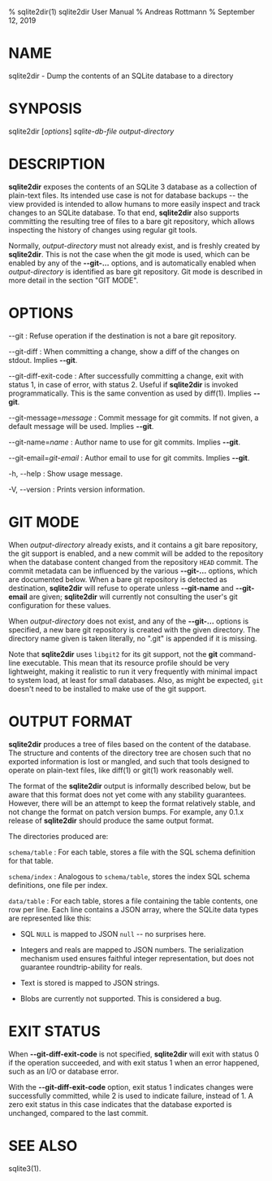 % sqlite2dir(1) sqlite2dir User Manual
% Andreas Rottmann
% September 12, 2019

# NAME

sqlite2dir - Dump the contents of an SQLite database to a directory

# SYNPOSIS

sqlite2dir [*options*] *sqlite-db-file* *output-directory*

# DESCRIPTION

__sqlite2dir__ exposes the contents of an SQLite 3 database as a
collection of plain-text files. Its intended use case is not for
database backups -- the view provided is intended to allow humans to
more easily inspect and track changes to an SQLite database. To that
end, __sqlite2dir__ also supports committing the resulting tree of
files to a bare git repository, which allows inspecting the history of
changes using regular git tools.

Normally, *output-directory* must not already exist, and is freshly
created by __sqlite2dir__. This is not the case when the git mode is
used, which can be enabled by any of the __\--git-...__ options, and
is automatically enabled when *output-directory* is identified as bare
git repository. Git mode is described in more detail in the section
"GIT MODE".

# OPTIONS

\--git
: Refuse operation if the destination is not a bare git repository.

\--git-diff
: When committing a change, show a diff of the changes on
  stdout. Implies __\--git__.

\--git-diff-exit-code
: After successfully committing a change, exit with status 1, in case
  of error, with status 2. Useful if __sqlite2dir__ is invoked
  programmatically. This is the same convention as used by
  diff(1). Implies __\--git__.

\--git-message=*message*
: Commit message for git commits. If not given, a default message will
  be used. Implies __\--git__.

\--git-name=*name*
: Author name to use for git commits. Implies __\--git__.

\--git-email=*git-email*
: Author email to use for git commits. Implies __\--git__.

-h, \--help
: Show usage message.

-V, \--version
: Prints version information.

# GIT MODE

When *output-directory* already exists, and it contains a git bare
repository, the git support is enabled, and a new commit will be added
to the repository when the database content changed from the
repository `HEAD` commit. The commit metadata can be influenced by the
various __\--git-...__ options, which are documented below. When a bare
git repository is detected as destination, __sqlite2dir__ will refuse
to operate unless __\--git-name__ and __\--git-email__ are given;
__sqlite2dir__ will currently not consulting the user's git
configuration for these values.

When *output-directory* does not exist, and any of the __\--git-...__
options is specified, a new bare git repository is created with the
given directory. The directory name given is taken literally, no
".git" is appended if it is missing.

Note that __sqlite2dir__ uses `libgit2` for its git support, not the
__git__ command-line executable. This mean that its resource profile
should be very lightweight, making it realistic to run it very
frequently with minimal impact to system load, at least for small
databases. Also, as might be expected, `git` doesn't need to be
installed to make use of the git support.

# OUTPUT FORMAT

__sqlite2dir__ produces a tree of files based on the content of the
database. The structure and contents of the directory tree are chosen
such that no exported information is lost or mangled, and such that
tools designed to operate on plain-text files, like diff(1) or git(1)
work reasonably well.

The format of the __sqlite2dir__ output is informally described below,
but be aware that this format does not yet come with any stability
guarantees. However, there will be an attempt to keep the format
relatively stable, and not change the format on patch version
bumps. For example, any 0.1.x release of __sqlite2dir__ should produce
the same output format.

The directories produced are:

`schema/table`
: For each table, stores a file with the SQL schema definition for
  that table.

`schema/index`
: Analogous to `schema/table`, stores the index SQL schema
  definitions, one file per index.

`data/table`
: For each table, stores a file containing the table contents, one row
  per line. Each line contains a JSON array, where the SQLite data
  types are represented like this:

  - SQL `NULL` is mapped to JSON `null` -- no surprises here.

  - Integers and reals are mapped to JSON numbers. The serialization
    mechanism used ensures faithful integer representation, but does
    not guarantee roundtrip-ability for reals.

  - Text is stored is mapped to JSON strings.

  - Blobs are currently not supported. This is considered a bug.

# EXIT STATUS

When __\--git-diff-exit-code__ is not specified, __sqlite2dir__ will exit
with status 0 if the operation succeeded, and with exit status 1 when
an error happened, such as an I/O or database error.

With the __\--git-diff-exit-code__ option, exit status 1 indicates
changes were successfully committed, while 2 is used to indicate
failure, instead of 1. A zero exit status in this case indicates that
the database exported is unchanged, compared to the last commit.

# SEE ALSO

sqlite3(1).
